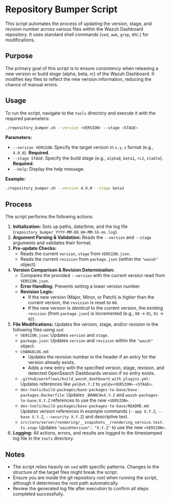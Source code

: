 # Repository Bumper Script

This script automates the process of updating the version, stage, and revision number across various files within the Wazuh Dashboard repository. It uses standard shell commands (`sed`, `awk`, `grep`, etc.) for modifications.

## Purpose

The primary goal of this script is to ensure consistency when releasing a new version or build stage (alpha, beta, rc) of the Wazuh Dashboard. It modifies key files to reflect the new version information, reducing the chance of manual errors.

## Usage

To run the script, navigate to the `tools` directory and execute it with the required parameters:

```bash
./repository_bumper.sh --version <VERSION> --stage <STAGE>
```

**Parameters:**

*   `--version VERSION`: Specify the target version in `x.y.z` format (e.g., `4.9.0`). **Required**.
*   `--stage STAGE`: Specify the build stage (e.g., `alpha0`, `beta1`, `rc2`, `stable`). **Required**.
*   `--help`: Display the help message.

**Example:**

```bash
./repository_bumper.sh --version 4.9.0 --stage beta1
```

## Process

The script performs the following actions:

1.  **Initialization:** Sets up paths, date/time, and the log file (`repository_bumper_YYYY-MM-DD_HH-MM-SS-ms.log`).
2.  **Argument Parsing & Validation:** Reads the `--version` and `--stage` arguments and validates their format.
3.  **Pre-update Checks:**
    *   Reads the current `version`, `stage` from `VERSION.json`.
    *   Reads the current `revision` from `package.json` (within the `"wazuh"` object).
4.  **Version Comparison & Revision Determination:**
    *   Compares the provided `--version` with the current version read from `VERSION.json`.
    *   **Error Handling:** Prevents setting a lower version number.
    *   **Revision Logic:**
        *   If the new version (Major, Minor, or Patch) is *higher* than the current version, the `revision` is reset to `00`.
        *   If the new version is *identical* to the current version, the existing `revision` (from `package.json`) is incremented (e.g., `00` -> `01`, `01` -> `02`).
5.  **File Modifications:** Updates the version, stage, and/or revision in the following files using `sed`:
    *   `VERSION.json`: Updates `version` and `stage`.
    *   `package.json`: Updates `version` and `revision` within the `"wazuh"` object.
    *   `CHANGELOG.md`:
        *   Updates the revision number in the header if an entry for the version already exists.
        *   Adds a new entry with the specified version, stage, revision, and detected OpenSearch Dashboards version if no entry exists.
    *   `.github/workflows/build_wazuh_dashboard_with_plugins.yml`: Updates references like `yml@vX.Y.Z` to `yml@v<VERSION>-<STAGE>`.
    *   `dev-tools/build-packages/base-packages-to-base/base-packages.Dockerfile`: Updates `_BRANCH=X.Y.Z` and `wazuh-packages-to-base:X.Y.Z` references to use the new `<VERSION>`.
    *   `dev-tools/build-packages/base-packages-to-base/README.md`: Updates version references in example commands (`--app X.Y.Z`, `--base X.Y.Z`, `--security X.Y.Z`) and descriptive text.
    *   `src/core/server/rendering/__snapshots__/rendering_service.test.ts.snap`: Updates `"wazuhVersion": "X.Y.Z"` to use the new `<VERSION>`.
6.  **Logging:** All actions, errors, and results are logged to the timestamped log file in the `tools` directory.

## Notes

*   The script relies heavily on `sed` with specific patterns. Changes to the structure of the target files might break the script.
*   Ensure you are inside the git repository root when running the script, although it determines the root path automatically.
*   Review the generated log file after execution to confirm all steps completed successfully.